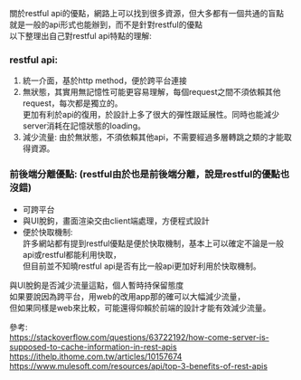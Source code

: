 關於restful api的優點，網路上可以找到很多資源，但大多都有一個共通的盲點  
就是一般的api形式也能辦到，而不是針對restful的優點  
以下整理出自己對restful api特點的理解:

### restful api:
1. 統一介面，基於http method，便於跨平台連接
2. 無狀態，其實用無記憶性可能更容易理解，每個request之間不須依賴其他request，每次都是獨立的。  
   更加有利於api的復用，於設計上多了很大的彈性跟延展性。同時也能減少server消耗在記憶狀態的loading。
3. 減少流量: 由於無狀態，不須依賴其他api，不需要經過多層轉跳之類的才能取得資源。
   
### 前後端分離優點: (restful由於也是前後端分離，說是restful的優點也沒錯)
* 可跨平台
* 與UI脫鉤，畫面渲染交由client端處理，方便程式設計
* 便於快取機制:  
  許多網站都有提到restful優點是便於快取機制，基本上可以確定不論是一般api或restful都能利用快取，  
  但目前並不知曉restful api是否有比一般api更加好利用於快取機制。

與UI脫鉤是否減少流量這點，個人暫時持保留態度  
如果要說因為跨平台，用web的改用app那的確可以大幅減少流量，  
但如果同樣是web來比較，可能還得仰賴於前端的設計才能有效減少流量。

參考:  
https://stackoverflow.com/questions/63722192/how-come-server-is-supposed-to-cache-information-in-rest-apis  
https://ithelp.ithome.com.tw/articles/10157674  
https://www.mulesoft.com/resources/api/top-3-benefits-of-rest-apis

